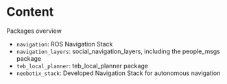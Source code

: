 # Content

Packages overview
* `navigation`: ROS Navigation Stack
* `navigation_layers`: social_navigation_layers, including the people_msgs package
* `teb_local_planner`: teb_local_planner package
* `neobotix_stack`: Developed Navigation Stack for autonomous navigation
